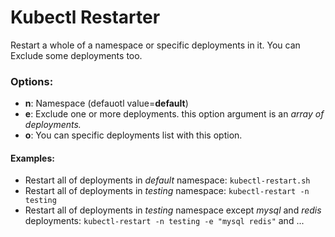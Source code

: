 # Kubectl Restarter
Restart a whole of a namespace or specific deployments in it. You can Exclude some deployments too.

### Options:
+ **n**: Namespace (defauotl value=**default**)
+ **e**: Exclude one or more deployments. this option argument is an *array of deployments.*
+ **o**: You can specific deployments list with this option.

#### Examples:
+ Restart all of deployments in *default* namespace:
```kubectl-restart.sh```
+ Restart all of deployments in *testing* namespace:
```kubectl-restart -n testing```
+ Restart all of deployments in *testing* namespace except *mysql* and *redis* deployments:
```kubectl-restart -n testing -e "mysql redis"```
and ...

